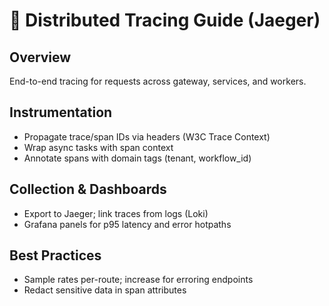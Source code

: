 # 🔎 Distributed Tracing Guide (Jaeger)

## Overview

End-to-end tracing for requests across gateway, services, and workers.

## Instrumentation

- Propagate trace/span IDs via headers (W3C Trace Context)
- Wrap async tasks with span context
- Annotate spans with domain tags (tenant, workflow_id)

## Collection & Dashboards

- Export to Jaeger; link traces from logs (Loki)
- Grafana panels for p95 latency and error hotpaths

## Best Practices

- Sample rates per-route; increase for erroring endpoints
- Redact sensitive data in span attributes



